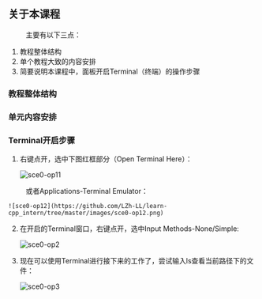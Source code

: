 ## 关于本课程

&nbsp;&nbsp;&nbsp;&nbsp;&nbsp;&nbsp;&nbsp;&nbsp;
主要有以下三点：

1. 教程整体结构
2. 单个教程大致的内容安排
3. 简要说明本课程中，面板开启Terminal（终端）的操作步骤

### 教程整体结构
	


### 单元内容安排



### Terminal开启步骤
1. 右键点开，选中下图红框部分（Open Terminal Here）：

	![sce0-op11](images/sce0-op11.png)
	
&nbsp;&nbsp;&nbsp;&nbsp;&nbsp;&nbsp;&nbsp;&nbsp;
或者Applications-Terminal Emulator：

	![sce0-op12](https://github.com/LZh-LL/learn-cpp_intern/tree/master/images/sce0-op12.png)
	
2. 在开启的Terminal窗口，右键点开，选中Input Methods-None/Simple:

	![sce0-op2](https://github.com/LZh-LL/learn-cpp_intern/tree/master/images/sce0-op2.png)
	
3. 现在可以使用Terminal进行接下来的工作了，尝试输入ls查看当前路径下的文件：

	![sce0-op3](https://github.com/LZh-LL/learn-cpp_intern/tree/master/images/sce0-op3.png)


